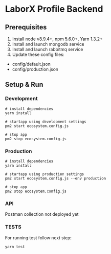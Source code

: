 # LaborX Profile Backend

## Prerequisites

1. Install node v8.9.4+, npm 5.6.0+, Yarn 1.3.2+
2. Install and launch mongodb service
3. Install and launch rabbitmq service
4. Update these config files:

 - config/default.json
 - config/production.json


## Setup & Run

### Development

```
# install dependencies
yarn install

# startapp using development settings
pm2 start ecosystem.config.js

# stop app
pm2 stop ecosystem.config.js
```

### Production

```
# install dependencies
yarn install

# startapp using production settings
pm2 start ecosystem.config.js --env production

# stop app
pm2 stop ecosystem.config.js
```

### API
Postman collection not deployed yet


### TESTS
For running test follow next step:
```
yarn test
```
